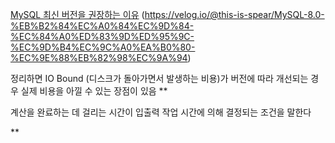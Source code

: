 <u>MySQL 최신 버전을 권장하는 이유</u>
(https://velog.io/@this-is-spear/MySQL-8.0-%EB%B2%84%EC%A0%84%EC%9D%84-%EC%84%A0%ED%83%9D%ED%95%9C-%EC%9D%B4%EC%9C%A0%EA%B0%80-%EC%9E%88%EB%82%98%EC%9A%94)


정리하면 IO Bound (디스크가 돌아가면서 발생하는 비용)가 버전에 따라 개선되는 경우 실제 비용을 아낄 수 있는 장점이 있음
**

계산을 완료하는 데 걸리는 시간이 입출력 작업 시간에 의해 결정되는 조건을 말한다

**
